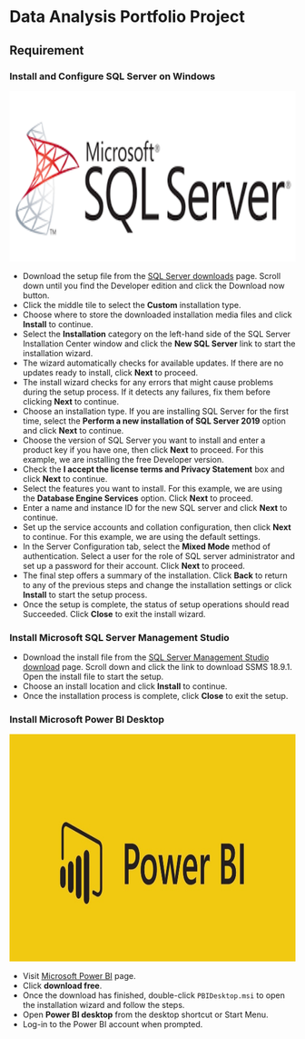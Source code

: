 # Data Analysis Portfolio Project
## Requirement

### Install and Configure SQL Server on Windows
<img src="https://github.com/Bayunova28/Data_Analysis_Portfolio_Project/blob/main/sql-server-logo.png" width="1000" height="300">

* Download the setup file from the [SQL Server downloads](https://www.microsoft.com/en-us/sql-server/sql-server-downloads) page. Scroll down until you find the Developer edition and click the Download now button.
* Click the middle tile to select the <b>Custom</b> installation type.
* Choose where to store the downloaded installation media files and click <b>Install</b> to continue.
* Select the <b>Installation</b> category on the left-hand side of the SQL Server Installation Center window and click the <b>New SQL Server</b> link to start the installation wizard.
* The wizard automatically checks for available updates. If there are no updates ready to install, click <b>Next</b> to proceed.
* The install wizard checks for any errors that might cause problems during the setup process. If it detects any failures, fix them before clicking <b>Next</b> to continue.
* Choose an installation type. If you are installing SQL Server for the first time, select the <b>Perform a new installation of SQL Server 2019</b> option and click <b>Next</b> to continue.
* Choose the version of SQL Server you want to install and enter a product key if you have one, then click <b>Next</b> to proceed. For this example, we are installing the free Developer version.
* Check the <b>I accept the license terms and Privacy Statement</b> box and click <b>Next</b> to continue.
* Select the features you want to install. For this example, we are using the <b>Database Engine Services</b> option. Click <b>Next</b> to proceed.
* Enter a name and instance ID for the new SQL server and click <b>Next</b> to continue.
* Set up the service accounts and collation configuration, then click <b>Next</b> to continue. For this example, we are using the default settings.
* In the Server Configuration tab, select the <b>Mixed Mode</b> method of authentication. Select a user for the role of SQL server administrator and set up a password for their account. Click <b>Next</b> to proceed.
* The final step offers a summary of the installation. Click <b>Back</b> to return to any of the previous steps and change the installation settings or click <b>Install</b> to start the setup process.
* Once the setup is complete, the status of setup operations should read Succeeded. Click <b>Close</b> to exit the install wizard.

### Install Microsoft SQL Server Management Studio
* Download the install file from the [SQL Server Management Studio download](https://docs.microsoft.com/en-us/sql/ssms/download-sql-server-management-studio-ssms?view=sql-server-ver15) page. Scroll down and click the link to download SSMS 18.9.1. Open the install file to start the setup.
* Choose an install location and click <b>Install</b> to continue.
* Once the installation process is complete, click <b>Close</b> to exit the setup.

### Install Microsoft Power BI Desktop
<img src="https://github.com/Bayunova28/Data_Analysis_Portfolio_Project/blob/main/power-bi-logo.jpg" width="1000" height="400">

* Visit [Microsoft Power BI](https://www.microsoft.com/en-us/download/details.aspx?id=45331) page.
* Click <b>download free</b>.
* Once the download has finished, double-click `PBIDesktop.msi` to open the installation wizard and follow the steps.
* Open <b>Power BI desktop</b> from the desktop shortcut or Start Menu.
* Log-in to the Power BI account when prompted.
